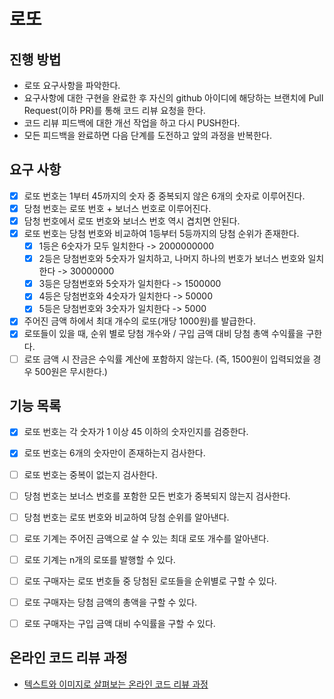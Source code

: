 # 로또
## 진행 방법
* 로또 요구사항을 파악한다.
* 요구사항에 대한 구현을 완료한 후 자신의 github 아이디에 해당하는 브랜치에 Pull Request(이하 PR)를 통해 코드 리뷰 요청을 한다.
* 코드 리뷰 피드백에 대한 개선 작업을 하고 다시 PUSH한다.
* 모든 피드백을 완료하면 다음 단계를 도전하고 앞의 과정을 반복한다.

## 요구 사항

- [x] 로또 번호는 1부터 45까지의 숫자 중 중복되지 않은 6개의 숫자로 이루어진다.
- [x] 당첨 번호는 로또 번호 + 보너스 번호로 이루어진다.
- [x] 담청 번호에서 로또 번호와 보너스 번호 역시 겹치면 안된다.
- [x] 로또 번호는 당첨 번호와 비교하여 1등부터 5등까지의 당첨 순위가 존재한다.
  - [x] 1등은 6숫자가 모두 일치한다 -> 2000000000
  - [x] 2등은 당첨번호와 5숫자가 일치하고, 나머지 하나의 번호가 보너스 번호와 일치한다 -> 30000000
  - [x] 3등은 당첨번호와 5숫자가 일치한다 -> 1500000
  - [x] 4등은 당첨번호와 4숫자가 일치한다 -> 50000
  - [x] 5등은 당첨번호와 3숫자가 일치한다 -> 5000
- [x] 주어진 금액 하에서 최대 개수의 로또(개당 1000원)를 발급한다.
- [x] 로또들이 있을 때, 순위 별로 당첨 개수와 / 구입 금액 대비 당첨 총액 수익률을 구한다.
- [ ] 로또 금액 시 잔금은 수익률 계산에 포함하지 않는다. (즉, 1500원이 입력되었을 경우 500원은 무시한다.)

## 기능 목록

- [x] 로또 번호는 각 숫자가 1 이상 45 이하의 숫자인지를 검증한다.
- [x] 로또 번호는 6개의 숫자만이 존재하는지 검사한다.
- [ ] 로또 번호는 중복이 없는지 검사한다.

- [ ] 당첨 번호는 보너스 번호를 포함한 모든 번호가 중복되지 않는지 검사한다.
- [ ] 당첨 번호는 로또 번호와 비교하여 당첨 순위를 알아낸다.

- [ ] 로또 기계는 주어진 금액으로 살 수 있는 최대 로또 개수를 알아낸다.
- [ ] 로또 기계는 n개의 로또를 발행할 수 있다.

- [ ] 로또 구매자는 로또 번호들 중 당첨된 로또들을 순위별로 구할 수 있다.
- [ ] 로또 구매자는 당첨 금액의 총액을 구할 수 있다.
- [ ] 로또 구매자는 구입 금액 대비 수익률을 구할 수 있다.


## 온라인 코드 리뷰 과정
* [텍스트와 이미지로 살펴보는 온라인 코드 리뷰 과정](https://github.com/next-step/nextstep-docs/tree/master/codereview)